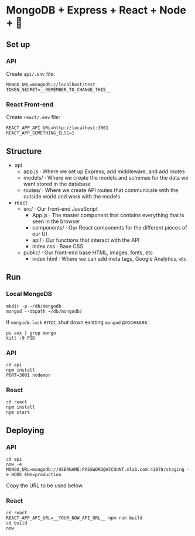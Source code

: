 # MongoDB + Express + React + Node + 💖

## Set up

### API

Create `api/.env` file:
```
MONGO_URL=mongodb://localhost/test
TOKEN_SECRET=__REMEMBER_TO_CHANGE_THIS__
```

### React Front-end

Create `react/.env` file:
```
REACT_APP_API_URL=http://localhost:3001
REACT_APP_SOMETHING_ELSE=1
```

## Structure

- api
  - app.js · Where we set up Express, add middleware, and add routes
  - models/ · Where we create the models and schemas for the data we want stored in the database
  - routes/ · Where we create API routes that communicate with the outside world and work with the models
- react
  - src/ · Our front-end JavaScript
    - App.js · The master component that contains everything that is seen in the browser
    - components/ · Our React components for the different pieces of our UI
    - api/ · Our functions that interact with the API
    - index.css · Base CSS
  - public/ · Our front-end base HTML, images, fonts, etc
    - index.html · Where we can add meta tags, Google Analytics, etc

## Run

### Local MongoDB

```
mkdir -p ~/db/mongodb
mongod --dbpath ~/db/mongodb/
```

If `mongodb.lock` error, shut down existing `mongod` processes:
```
ps aux | grep mongo
kill -9 PID
```

### API

```
cd api
npm install
PORT=3001 nodemon
```

### React

```
cd react
npm install
npm start
```

## Deploying

### API

```
cd api
now -e MONGO_URL=mongodb://USERNAME:PASSWORD@ACCOUNT.mlab.com:41078/staging -e NODE_ENV=production
```

Copy the URL to be used below.

### React

```
cd react
REACT_APP_API_URL=__YOUR_NOW_API_URL__ npm run build
cd build
now
```
